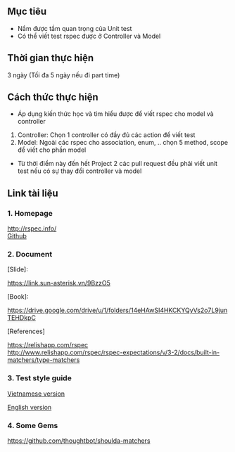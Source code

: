 ## Mục tiêu
- Nắm được tầm quan trọng của Unit test
- Có thể viết test rspec được ở Controller và Model
## Thời gian thực hiện
3 ngày (Tối đa 5 ngày nếu đi part time)
## Cách thức thực hiện
- Áp dụng kiến thức học và tìm hiểu được để viết rspec cho model và controller

1.  Controller: Chọn 1 controller có đầy đủ các action để viết test
2.  Model: Ngoài các rspec cho association, enum, .. chọn 5 method, scope để viết cho phần model 
- Từ thời điểm này đến hết Project 2 các pull request đều phải viết unit test nếu có sự thay đổi controller và model

## Link tài liệu
### 1. Homepage
http://rspec.info/<br>
[Github](https://github.com/rspec/rspec)

### 2. Document
[Slide]:

https://link.sun-asterisk.vn/9BzzO5

[Book]: 

https://drive.google.com/drive/u/1/folders/14eHAwSI4HKCKYQyVs2o7L9junTEHDkpC

[References]

https://relishapp.com/rspec
<br>
http://www.relishapp.com/rspec/rspec-expectations/v/3-2/docs/built-in-matchers/type-matchers
<br>


### 3. Test style guide
[Vietnamese version](https://github.com/framgia/coding-standards/blob/master/vn/rails/test.md)

[English version](https://github.com/framgia/coding-standards/blob/master/eng/rails/test.md)

### 4. Some Gems
https://github.com/thoughtbot/shoulda-matchers

